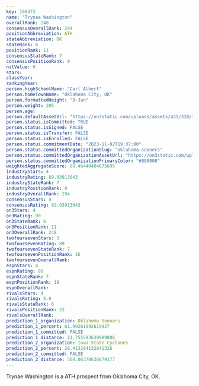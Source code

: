 ```yaml
---
key: 109473
name: "Trynae Washington"
overallRank: 248
consensusOverallRank: 294
positionAbbreviation: ATH
stateAbbreviation: OK
stateRank: 6
positionRank: 11
consensusStateRank: 7
consensusPositionRank: 9
nilValue: 0
stars: 
classYear: 
rankingYear: 
person.highSchoolName: "Carl Albert"
person.homeTownName: "Oklahoma City, OK"
person.formattedHeight: "3-Jun"
person.weight: 205
person.age: 
person.defaultAssetUrl: "https://on3static.com/uploads/assets/435/318/318435.jpg"
person.status.isCommitted: TRUE
person.status.isSigned: FALSE
person.status.isTransfer: FALSE
person.status.isEnrolled: FALSE
person.status.commitmentDate: "2023-11-02T19:37:00"
person.status.committedOrganizationSlug: "oklahoma-sooners"
person.status.committedOrganizationAssetUrl: "https://on3static.com/uploads/assets/126/208/208126.svg"
person.status.committedOrganizationPrimaryColor: "#880000"
weightedAggregateScore: 89.46440484675695
industryStars: 4
industryRating: 89.93913043
industryStateRank: 7
industryPositionRank: 9
industryOverallRank: 294
consensusStars: 4
consensusRating: 89.93913043
on3Stars: 4
on3Rating: 90
on3StateRank: 6
on3PositionRank: 11
on3OverallRank: 248
twofoursevenStars: 3
twofoursevenRating: 89
twofoursevenStateRank: 7
twofoursevenPositionRank: 16
twofoursevenOverallRank: 
espnStars: 4
espnRating: 80
espnStateRank: 7
espnPositionRank: 19
espnOverallRank: 
rivalsStars: 4
rivalsRating: 5.8
rivalsStateRank: 6
rivalsPositionRank: 23
rivalsOverallRank: 
prediction_1_organization: Oklahoma Sooners
prediction_1_percent: 61.99261992619927
prediction_1_committed: FALSE
prediction_1_distance: 21.755593639989886
prediction_2_organization: Iowa State Cyclones
prediction_2_percent: 28.413284132841326
prediction_2_committed: FALSE
prediction_2_distance: 500.06370636879177
---
```

Trynae Washington is a ATH prospect from Oklahoma City, OK.